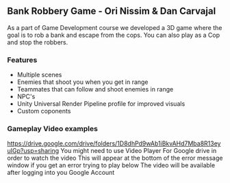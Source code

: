 ## Bank Robbery Game - Ori Nissim & Dan Carvajal
As a part of Game Development course we developed a 3D game where the goal is to rob a bank and escape from the cops.
You can also play as a Cop and stop the robbers.

### Features
* Multiple scenes
* Enemies that shoot you when you get in range
* Teammates that can follow and shoot enemies in range
* NPC's
* Unity Universal Render Pipeline profile for improved visuals
* Custom coponents

### Gameplay Video examples 
https://drive.google.com/drive/folders/1D8dhPd9wAb1iBkvAHd7Mba8R13eyuIGp?usp=sharing
You might need to use Video Player For Google drive in order to watch the video
This will appear at the bottom of the error message window if you get an error trying to play below 
The video will be available after logging into you Google Account
